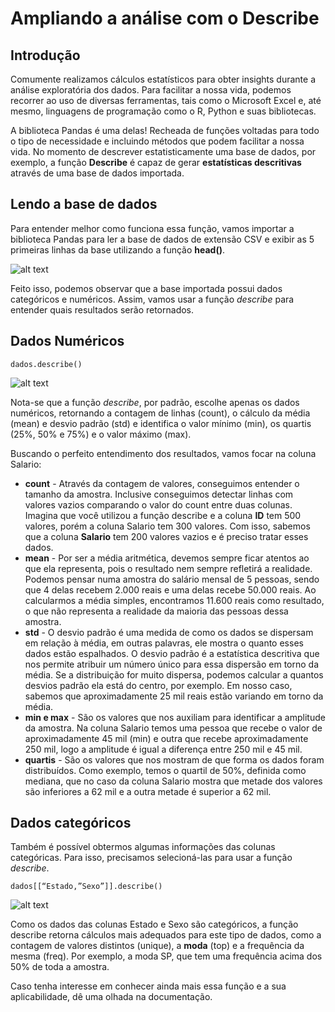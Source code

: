 # Ampliando a análise com o Describe

## Introdução

Comumente realizamos cálculos estatísticos para obter insights durante a análise exploratória dos dados. Para facilitar a nossa vida, podemos recorrer ao uso de diversas ferramentas, tais como o Microsoft Excel e, até mesmo, linguagens de programação como o R, Python e suas bibliotecas.

A biblioteca Pandas é uma delas! Recheada de funções voltadas para todo o tipo de necessidade e incluindo métodos que podem facilitar a nossa vida. No momento de descrever estatisticamente uma base de dados, por exemplo, a função **Describe** é capaz de gerar **estatísticas descritivas** através de uma base de dados importada.

## Lendo a base de dados
Para entender melhor como funciona essa função, vamos importar a biblioteca Pandas para ler a base de dados de extensão CSV e exibir as 5 primeiras linhas da base utilizando a função **head()**.

![alt text](image.png)

Feito isso, podemos observar que a base importada possui dados categóricos e numéricos. Assim, vamos usar a função *describe* para entender quais resultados serão retornados.

## Dados Numéricos

```dados.describe()```

![alt text](image-1.png)

Nota-se que a função *describe*, por padrão, escolhe apenas os dados numéricos, retornando a contagem de linhas (count), o cálculo da média (mean) e desvio padrão (std) e identifica o valor mínimo (min), os quartis (25%, 50% e 75%) e o valor máximo (max).

Buscando o perfeito entendimento dos resultados, vamos focar na coluna Salario:

* **count** - Através da contagem de valores, conseguimos entender o tamanho da amostra. Inclusive conseguimos detectar linhas com valores vazios comparando o valor do count entre duas colunas. Imagina que você utilizou a função describe e a coluna **ID** tem 500 valores, porém a coluna Salario tem 300 valores. Com isso, sabemos que a coluna **Salario** tem 200 valores vazios e é preciso tratar esses dados.
* **mean** - Por ser a média aritmética, devemos sempre ficar atentos ao que ela representa, pois o resultado nem sempre refletirá a realidade. Podemos pensar numa amostra do salário mensal de 5 pessoas, sendo que 4 delas recebem 2.000 reais e uma delas recebe 50.000 reais. Ao calcularmos a média simples, encontramos 11.600 reais como resultado, o que não representa a realidade da maioria das pessoas dessa amostra.
* **std** - O desvio padrão é uma medida de como os dados se dispersam em relação à média, em outras palavras, ele mostra o quanto esses dados estão espalhados. O desvio padrão é a estatística descritiva que nos permite atribuir um número único para essa dispersão em torno da média. Se a distribuição for muito dispersa, podemos calcular a quantos desvios padrão ela está do centro, por exemplo. Em nosso caso, sabemos que aproximadamente 25 mil reais estão variando em torno da média.
* **min e max**  - São os valores que nos auxiliam para identificar a amplitude da amostra. Na coluna Salario temos uma pessoa que recebe o valor de aproximadamente 45 mil (min) e outra que recebe aproximadamente 250 mil, logo a amplitude é igual a diferença entre 250 mil e 45 mil.
* **quartis** - São os valores que nos mostram de que forma os dados foram distribuídos. Como exemplo, temos o quartil de 50%, definida como mediana, que no caso da coluna Salario mostra que metade dos valores são inferiores a 62 mil e a outra metade é superior a 62 mil.


## Dados categóricos
Também é possível obtermos algumas informações das colunas categóricas. Para isso, precisamos selecioná-las para usar a função *describe*.

```dados[[“Estado,”Sexo”]].describe()```

![alt text](image-2.png)

Como os dados das colunas Estado e Sexo são categóricos, a função describe retorna cálculos mais adequados para este tipo de dados, como a contagem de valores distintos (unique), a **moda** (top) e a frequência da mesma (freq). Por exemplo, a moda SP, que tem uma frequência acima dos 50% de toda a amostra.

Caso tenha interesse em conhecer ainda mais essa função e a sua aplicabilidade, dê uma olhada na documentação.